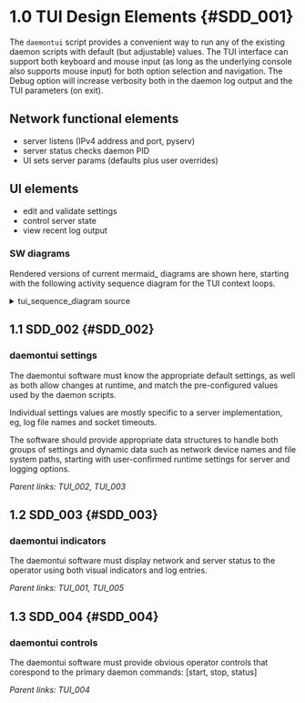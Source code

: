# 1.0 TUI Design Elements {#SDD_001}

The `daemontui` script provides a convenient way to run any of the
existing daemon scripts with default (but adjustable) values. The TUI
interface can support both keyboard and mouse input (as long as the
underlying console also supports mouse input) for both option selection
and navigation. The Debug option will increase verbosity both in the
daemon log output and the TUI parameters (on exit).

## Network functional elements

- server listens (IPv4 address and port, pyserv)
- server status checks daemon PID
- UI sets server params (defaults plus user overrides)

## UI elements

- edit and validate settings
- control server state
- view recent log output

### SW diagrams

Rendered versions of current mermaid_ diagrams are shown here, starting
with the following activity sequence diagram for the TUI context
loops.

<details>
  <summary>tui_sequence_diagram source</summary>
  User activity sequence diagram showing 2 primary Screen contexts.

```mermaid
sequenceDiagram
    participant Select
    participant InitState
    participant Operate
    Select->>Select: confirm settings
    Select->>InitState: Next: setup state variables
    InitState->>Operate: initialize log display
    Operate->>Operate: run server
    Operate->>Operate: view logs
    Operate->>InitState: Back: init defaults
    InitState->>Select: Update selections
```
</details>


## 1.1 SDD_002 {#SDD_002}

### daemontui settings

The daemontui software must know the appropriate default settings, as
well as both allow changes at runtime, and match the pre-configured
values used by the daemon scripts.

Individual settings values are mostly specific to a server
implementation, eg, log file names and socket timeouts.

The software should provide appropriate data structures to handle both
groups of settings and dynamic data such as network device names and
file system paths, starting with user-confirmed runtime settings for
server and logging options.

*Parent links: TUI_002, TUI_003*


## 1.2 SDD_003 {#SDD_003}

### daemontui indicators

The daemontui software must display network and server status to the
operator using both visual indicators and log entries.

*Parent links: TUI_001, TUI_005*


## 1.3 SDD_004 {#SDD_004}

### daemontui controls

The daemontui software must provide obvious operator controls that
corespond to the primary daemon commands: [start, stop, status]

*Parent links: TUI_004*


